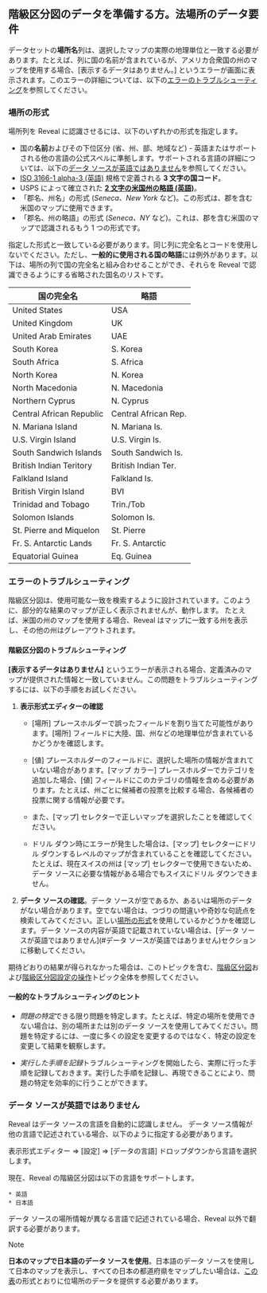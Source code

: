 ## 階級区分図のデータを準備する方。法場所のデータ要件

データセットの**場所名**列は、選択したマップの実際の地理単位と一致する必要があります。たとえば、列に国の名前が含まれているが、アメリカ合衆国の州のマップを使用する場合、[表示するデータはありません。] というエラーが画面に表示されます。このエラーの詳細については、以下の[エラーのトラブルシューティング](#エラーのトラブルシューティング)を参照してください。

<a name='location-formats'></a>
### 場所の形式
場所列を Reveal に認識させるには、以下のいずれかの形式を指定します。

 - 国の**名前**およびその下位区分 (省、州、部、地域など) - 英語またはサポートされる他の言語の公式スペルに準拠します。サポートされる言語の詳細については、以下の[データ ソースが英語ではありません](#data-not-in-english)を参照してください。
 - [ISO 3166-1 alpha-3 (英語)](https://en.wikipedia.org/wiki/ISO_3166-1_alpha-3) 規格で定義される **3 文字の国コード**。
 - USPS によって確立された [**2 文字の米国州の略語 (英語)**](https://pe.usps.com/text/pub28/28apb.htm)。
 - 「郡名、州名」の形式 (_Seneca、New York_ など)。この形式は、郡を含む米国のマップに使用できます。
 - 「郡名、州の略語」の形式 (_Seneca、NY_ など)。これは、郡を含む米国のマップで認識されるもう 1 つの形式です。

指定した形式と一致している必要があります。同じ列に完全名とコードを使用しないでください。ただし、**一般的に使用される国の略語**には例外があります。以下は、場所の列で国の完全名と組み合わせることができ、それらを Reveal で認識できるようにする省略された国名のリストです。

| 国の完全名        | 略語 |
|--------------------------|-----------------------|
| United States            | USA                   |
| United Kingdom           | UK                    |
| United Arab Emirates     | UAE                   |
| South Korea              | S. Korea              |
| South Africa             | S. Africa             |
| North Korea              | N. Korea              |
| North Macedonia          | N. Macedonia          |
| Northern Cyprus          | N. Cyprus             |
| Central African Republic | Central African Rep.  |
| N. Mariana Island        | N. Mariana Is.        |
| U.S. Virgin Island       | U.S. Virgin Is.       |
| South Sandwich Islands   | South Sandwich Is.    |
| British Indian Teritory  | British Indian Ter.   |
| Falkland Island          | Falkland Is.          |
| British Virgin Island    | BVI                   |
| Trinidad and Tobago      | Trin./Tob             |
| Solomon Islands          | Solomon Is.           |
| St. Pierre and Miquelon  | St. Pierre            |
| Fr. S. Antarctic Lands   | Fr. S. Antarctic      |
| Equatorial Guinea        | Eq. Guinea            |

<a name='troubleshooting-choropleth-map'></a>
### エラーのトラブルシューティング

階級区分図は、使用可能な一致を検索するように設計されています。このように、部分的な結果のマップが正しく表示されませんが、動作します。
たとえば、米国の州のマップを使用する場合、Reveal はマップに一致する州を表示し、その他の州はグレーアウトされます。

#### 階級区分図のトラブルシューティング

**[表示するデータはありません]** というエラーが表示される場合、定義済みのマップが提供された情報と一致していません。この問題をトラブルシューティングするには、以下の手順をお試しください。

1. **表示形式エディターの確認**
   
    - [場所] プレースホルダーで誤ったフィールドを割り当てた可能性があります。[場所] フィールドに大陸、国、州などの地理単位が含まれているかどうかを確認します。
  
    - [値] プレースホルダーのフィールドに、選択した場所の情報が含まれていない場合があります。[マップ カラー] プレースホルダーでカテゴリを追加した場合、[値] フィールドにこのカテゴリの情報を含める必要があります。たとえば、州ごとに候補者の投票を比較する場合、各候補者の投票に関する情報が必要です。
  
    - また、[マップ] セレクターで正しいマップを選択したことを確認してください。
  
    - ドリル ダウン時にエラーが発生した場合は、[マップ] セレクターにドリル ダウンするレベルのマップが含まれていることを確認してください。たとえば、現在スイスの州は [マップ] セレクターで使用できないため、データ ソースに必要な情報がある場合でもスイスにドリル ダウンできません。

2. **データ ソースの確認**。データ ソースが空であるか、あるいは場所のデータがない場合があります。空でない場合は、つづりの間違いや奇妙な句読点を検索してみてください。正しい[場所の形式](#場所の形式)を使用しているかどうかを確認します。データ ソースの内容が英語で記載されていない場合は、[データ ソースが英語ではありません](#データ ソースが英語ではありません)セクションに移動してください。

期待どおりの結果が得られなかった場合は、このトピックを含む、[階級区分図](Choropleth-map.html)および[階級区分図設定の操作](settings-choropleth-map.html)トピック全体を参照してください。

#### 一般的なトラブルシューティングのヒント

- *問題の特定*できる限り問題を特定します。たとえば、特定の場所を使用できない場合は、別の場所または別のデータ ソースを使用してみてください。問題を特定するには、一度に多くの設定を変更するのではなく、特定の設定を変更して結果を観察します。

- *実行した手順を記録*トラブルシューティングを開始したら、実際に行った手順を記録しておきます。実行した手順を記録し、再現できることにより、問題の特定を効率的に行うことができます。

<a name='data-not-in-english'></a>
### データ ソースが英語ではありません

Reveal はデータ ソースの言語を自動的に認識しません。
データ ソース情報が他の言語で記述されている場合、以下のように指定する必要があります。

表示形式エディター ⇒ [設定] ⇒ [データの言語] ドロップダウンから言語を選択します。

現在、Reveal の階級区分図は以下の言語をサポートします。

    * 英語
    * 日本語

データ ソースの場所情報が異なる言語で記述されている場合、Reveal 以外で翻訳する必要があります。

>[!NOTE]
>**日本のマップで日本語のデータ ソースを使用**。日本語のデータ ソースを使用して日本のマップを表示し、すべての日本の都道府県をマップしたい場合は、[この表](https://ja.wikipedia.org/wiki/%E9%83%BD%E9%81%93%E5%BA%9C%E7%9C%8C#%E4%BA%94%E5%8D%81%E9%9F%B3%E9%A0%86%E3%83%BB%E5%9F%BA%E7%A4%8E%E3%83%87%E3%83%BC%E3%82%BF)の形式とおりに位場所のデータを提供する必要があります。

